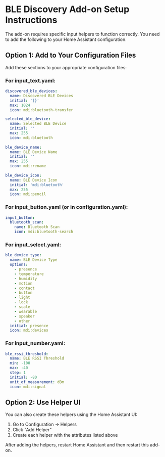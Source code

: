 # BLE Discovery Add-on Setup Instructions

The add-on requires specific input helpers to function correctly. You need to add the following to your Home Assistant configuration.

## Option 1: Add to Your Configuration Files

Add these sections to your appropriate configuration files:

### For input_text.yaml:
```yaml
discovered_ble_devices:
  name: Discovered BLE Devices
  initial: '{}'
  max: 1024
  icon: mdi:bluetooth-transfer

selected_ble_device:
  name: Selected BLE Device
  initial: ''
  max: 255
  icon: mdi:bluetooth
  
ble_device_name:
  name: BLE Device Name
  initial: ''
  max: 255
  icon: mdi:rename
  
ble_device_icon:
  name: BLE Device Icon
  initial: 'mdi:bluetooth'
  max: 255
  icon: mdi:pencil
```

### For input_button.yaml (or in configuration.yaml):
```yaml
input_button:
  bluetooth_scan:
    name: Bluetooth Scan
    icon: mdi:bluetooth-search
```

### For input_select.yaml:
```yaml
ble_device_type:
  name: BLE Device Type
  options:
    - presence
    - temperature
    - humidity
    - motion
    - contact
    - button
    - light
    - lock
    - scale
    - wearable
    - speaker
    - other
  initial: presence
  icon: mdi:devices
```

### For input_number.yaml:
```yaml
ble_rssi_threshold:
  name: BLE RSSI Threshold
  min: -100
  max: -40
  step: 1
  initial: -80
  unit_of_measurement: dBm
  icon: mdi:signal
```

## Option 2: Use Helper UI

You can also create these helpers using the Home Assistant UI:
1. Go to Configuration → Helpers
2. Click "Add Helper"
3. Create each helper with the attributes listed above

After adding the helpers, restart Home Assistant and then restart this add-on.
